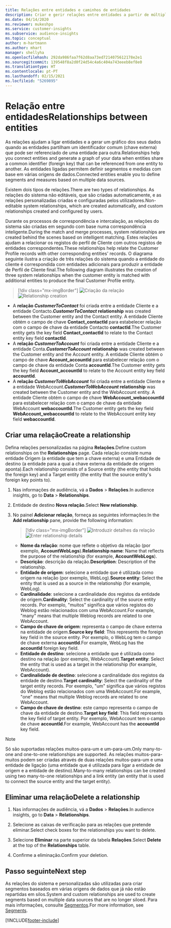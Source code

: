 ```yaml
---
title: Relações entre entidades e caminhos de entidades
description: Criar e gerir relações entre entidades a partir de múltiplas origens de dados.
ms.date: 04/14/2020
ms.reviewer: mukeshpo
ms.service: customer-insights
ms.subservice: audience-insights
ms.topic: conceptual
author: m-hartmann
ms.author: mhart
manager: shellyha
ms.openlocfilehash: 292da986faa7f62d8aa73ed7214075612178e2e1
ms.sourcegitcommit: 139548f8a2d0f24d54c4a6c404a743eeeb8ef8e0
ms.translationtype: HT
ms.contentlocale: pt-PT
ms.lasthandoff: 02/15/2021
ms.locfileid: "5269895"
---
```

# <a name="relationships-between-entities"></a><span data-ttu-id="02fd1-103">Relação entre entidades</span><span class="sxs-lookup"><span data-stu-id="02fd1-103">Relationships between entities</span></span>

<span data-ttu-id="02fd1-104">As relações ajudam a ligar entidades e a gerar um gráfico dos seus dados quando as entidades partilham um identificador comum (chave externa) que pode ser referenciado de uma entidade para outra.</span><span class="sxs-lookup"><span data-stu-id="02fd1-104">Relationships help you connect entities and generate a graph of your data when entities share a common identifier (foreign key) that can be referenced from one entity to another.</span></span> <span data-ttu-id="02fd1-105">As entidades ligadas permitem definir segmentos e medidas com base em várias origens de dados.</span><span class="sxs-lookup"><span data-stu-id="02fd1-105">Connected entities enable you to define segments and measures based on multiple data sources.</span></span>

<span data-ttu-id="02fd1-106">Existem dois tipos de relações.</span><span class="sxs-lookup"><span data-stu-id="02fd1-106">There are two types of relationships.</span></span> <span data-ttu-id="02fd1-107">As relações do sistema não editáveis, que são criadas automaticamente, e as relações personalizadas criadas e configuradas pelos utilizadores.</span><span class="sxs-lookup"><span data-stu-id="02fd1-107">Non-editable system relationships, which are created automatically, and custom relationships created and configured by users.</span></span>

<span data-ttu-id="02fd1-108">Durante os processos de correspondência e intercalação, as relações do sistema são criadas em segundo com base numa correspondência inteligente.</span><span class="sxs-lookup"><span data-stu-id="02fd1-108">During the match and merge processes, system relationships are created behind the scenes based on intelligent matching.</span></span> <span data-ttu-id="02fd1-109">Estes relações ajudam a relacionar os registos do perfil de Cliente com outros registos de entidades correspondentes.</span><span class="sxs-lookup"><span data-stu-id="02fd1-109">These relationships help relate the Customer Profile records with other corresponding entities' records.</span></span> <span data-ttu-id="02fd1-110">O diagrama seguinte ilustra a criação de três relações do sistema quando a entidade do cliente é correspondida com entidades adicionais para produzir a entidade de Perfil de Cliente final.</span><span class="sxs-lookup"><span data-stu-id="02fd1-110">The following diagram illustrates the creation of three system relationships when the customer entity is matched with additional entities to produce the final Customer Profile entity.</span></span>

> [!div class="mx-imgBorder"]
> <span data-ttu-id="02fd1-111">![Criação da relação](media/relationships-entities-merge.png "Criação da relação")</span><span class="sxs-lookup"><span data-stu-id="02fd1-111">![Relationship creation](media/relationships-entities-merge.png "Relationship creation")</span></span>

- <span data-ttu-id="02fd1-112">A **relação *CustomerToContact*** foi criada entre a entidade Cliente e a entidade Contacto.</span><span class="sxs-lookup"><span data-stu-id="02fd1-112">***CustomerToContact* relationship** was created between the Customer entity and the Contact entity.</span></span> <span data-ttu-id="02fd1-113">A entidade Cliente obtém o campo de chave **Contact_contactId** para estabelecer relação com o campo de chave da entidade Contacto **contactId**.</span><span class="sxs-lookup"><span data-stu-id="02fd1-113">The Customer entity gets the key field **Contact_contactId** to relate to the Contact entity key field **contactId**.</span></span>
- <span data-ttu-id="02fd1-114">A **relação *CustomerToAccount*** foi criada entre a entidade Cliente e a entidade Conta.</span><span class="sxs-lookup"><span data-stu-id="02fd1-114">***CustomerToAccount* relationship** was created between the Customer entity and the Account entity.</span></span> <span data-ttu-id="02fd1-115">A entidade Cliente obtém o campo de chave **Account_accountId** para estabelecer relação com o campo de chave da entidade Conta **accountId**.</span><span class="sxs-lookup"><span data-stu-id="02fd1-115">The Customer entity gets the key field **Account_accountId** to relate to the Account entity key field **accountId**.</span></span>
- <span data-ttu-id="02fd1-116">A **relação *CustomerToWebAccount*** foi criada entre a entidade Cliente e a entidade WebAccount.</span><span class="sxs-lookup"><span data-stu-id="02fd1-116">***CustomerToWebAccount* relationship** was created between the Customer entity and the WebAccount entity.</span></span> <span data-ttu-id="02fd1-117">A entidade Cliente obtém o campo de chave **WebAccount_webaccountId** para estabelecer relação com o campo de chave da entidade WebAccount **webaccountId**.</span><span class="sxs-lookup"><span data-stu-id="02fd1-117">The Customer entity gets the key field **WebAccount_webaccountId** to relate to the WebAccount entity key field **webaccountId**.</span></span>

## <a name="create-a-relationship"></a><span data-ttu-id="02fd1-118">Criar uma relação</span><span class="sxs-lookup"><span data-stu-id="02fd1-118">Create a relationship</span></span>

<span data-ttu-id="02fd1-119">Defina relações personalizadas na página **Relações**.</span><span class="sxs-lookup"><span data-stu-id="02fd1-119">Define custom relationships on the **Relationships** page.</span></span> <span data-ttu-id="02fd1-120">Cada relação consiste numa entidade Origem (a entidade que tem a chave externa) e uma Entidade de destino (a entidade para a qual a chave externa da entidade de origem aponta).</span><span class="sxs-lookup"><span data-stu-id="02fd1-120">Each relationship consists of a Source entity (the entity that holds the foreign key) and a Target entity (the entity that the source entity's foreign key points to).</span></span>

1. <span data-ttu-id="02fd1-121">Nas informações de audiência, vá a **Dados** > **Relações**.</span><span class="sxs-lookup"><span data-stu-id="02fd1-121">In audience insights, go to **Data** > **Relationships**.</span></span>

2. <span data-ttu-id="02fd1-122">Entidade de destino **Nova relação**.</span><span class="sxs-lookup"><span data-stu-id="02fd1-122">Select **New relationship**.</span></span>

3. <span data-ttu-id="02fd1-123">No painel **Adicionar relação**, forneça as seguintes informações:</span><span class="sxs-lookup"><span data-stu-id="02fd1-123">In the **Add relationship** pane, provide the following information:</span></span>

   > [!div class="mx-imgBorder"]
   > <span data-ttu-id="02fd1-124">![Introduzir detalhes da relação](media/relationships-add.png "Introduzir detalhes da relação")</span><span class="sxs-lookup"><span data-stu-id="02fd1-124">![Enter relationship details](media/relationships-add.png "Enter relationship details")</span></span>

   - <span data-ttu-id="02fd1-125">**Nome da relação**: nome que reflete o objetivo da relação (por exemplo, **AccountWebLogs**).</span><span class="sxs-lookup"><span data-stu-id="02fd1-125">**Relationship name**: Name that reflects the purpose of the relationship (for example, **AccountWebLogs**).</span></span>
   - <span data-ttu-id="02fd1-126">**Descrição**: descrição da relação.</span><span class="sxs-lookup"><span data-stu-id="02fd1-126">**Description**: Description of the relationship.</span></span>
   - <span data-ttu-id="02fd1-127">**Entidade de origem**: selecione a entidade que é utilizada como origem na relação (por exemplo, WebLog).</span><span class="sxs-lookup"><span data-stu-id="02fd1-127">**Source entity**: Select the entity that is used as a source in the relationship (for example, WebLog).</span></span>
   - <span data-ttu-id="02fd1-128">**Cardinalidade**: selecione a cardinalidade dos registos da entidade de origem.</span><span class="sxs-lookup"><span data-stu-id="02fd1-128">**Cardinality**: Select the cardinality of the source entity records.</span></span> <span data-ttu-id="02fd1-129">Por exemplo, "muitos" significa que vários registos do Weblog estão relacionados com uma WebAccount.</span><span class="sxs-lookup"><span data-stu-id="02fd1-129">For example, "many" means that multiple Weblog records are related to one WebAccount.</span></span>
   - <span data-ttu-id="02fd1-130">**Campo de chave de origem**: representa o campo de chave externa na entidade de origem.</span><span class="sxs-lookup"><span data-stu-id="02fd1-130">**Source key field**: This represents the foreign key field in the source entity.</span></span> <span data-ttu-id="02fd1-131">Por exemplo, o WebLog tem o campo de chave externa **accountId**.</span><span class="sxs-lookup"><span data-stu-id="02fd1-131">For example, WebLog has the **accountId** foreign key field.</span></span>
   - <span data-ttu-id="02fd1-132">**Entidade de destino**: selecione a entidade que é utilizada como destino na relação (por exemplo, WebAccount).</span><span class="sxs-lookup"><span data-stu-id="02fd1-132">**Target entity**: Select the entity that is used as a target in the relationship (for example, WebAccount).</span></span>
   - <span data-ttu-id="02fd1-133">**Cardinalidade de destino**: selecione a cardinalidade dos registos da entidade de destino.</span><span class="sxs-lookup"><span data-stu-id="02fd1-133">**Target cardinality**: Select the cardinality of the target entity records.</span></span> <span data-ttu-id="02fd1-134">Por exemplo, "um" significa que vários registos do Weblog estão relacionados com uma WebAccount.</span><span class="sxs-lookup"><span data-stu-id="02fd1-134">For example, "one" means that multiple Weblog records are related to one WebAccount.</span></span>
   - <span data-ttu-id="02fd1-135">**Campo de chave de destino**: este campo representa o campo de chave da entidade de destino.</span><span class="sxs-lookup"><span data-stu-id="02fd1-135">**Target key field**: This field represents the key field of target entity.</span></span> <span data-ttu-id="02fd1-136">Por exemplo, WebAccount tem o campo de chave **accountId**.</span><span class="sxs-lookup"><span data-stu-id="02fd1-136">For example, WebAccount has the **accountId** key field.</span></span>

> [!NOTE]
> <span data-ttu-id="02fd1-137">Só são suportadas relações muitos-para-um e um-para-um.</span><span class="sxs-lookup"><span data-stu-id="02fd1-137">Only many-to-one and one-to-one relationships are supported.</span></span> <span data-ttu-id="02fd1-138">As relações muitos-para-muitos podem ser criadas através de duas relações muitos-para-um e uma entidade de ligação (uma entidade que é utilizada para ligar a entidade de origem e a entidade de destino).</span><span class="sxs-lookup"><span data-stu-id="02fd1-138">Many-to-many relationships can be created using two many-to-one relationships and a link entity (an entity that is used to connect the source entity and the target entity).</span></span>

## <a name="delete-a-relationship"></a><span data-ttu-id="02fd1-139">Eliminar uma relação</span><span class="sxs-lookup"><span data-stu-id="02fd1-139">Delete a relationship</span></span>

1. <span data-ttu-id="02fd1-140">Nas informações de audiência, vá a **Dados** > **Relações**.</span><span class="sxs-lookup"><span data-stu-id="02fd1-140">In audience insights, go to **Data** > **Relationships**.</span></span>

2. <span data-ttu-id="02fd1-141">Selecione as caixas de verificação para as relações que pretende eliminar.</span><span class="sxs-lookup"><span data-stu-id="02fd1-141">Select check boxes for the relationships you want to delete.</span></span>

3. <span data-ttu-id="02fd1-142">Selecione **Eliminar** na parte superior da tabela **Relações**.</span><span class="sxs-lookup"><span data-stu-id="02fd1-142">Select **Delete** at the top of the **Relationships** table.</span></span>

4. <span data-ttu-id="02fd1-143">Confirme a eliminação.</span><span class="sxs-lookup"><span data-stu-id="02fd1-143">Confirm your deletion.</span></span>

## <a name="next-step"></a><span data-ttu-id="02fd1-144">Passo seguinte</span><span class="sxs-lookup"><span data-stu-id="02fd1-144">Next step</span></span>

<span data-ttu-id="02fd1-145">As relações do sistema e personalizadas são utilizadas para criar segmentos baseados em várias origens de dados que já não estão repartidas em silos.</span><span class="sxs-lookup"><span data-stu-id="02fd1-145">System and custom relationships are used to create segments based on multiple data sources that are no longer siloed.</span></span> <span data-ttu-id="02fd1-146">Para mais informações, consulte [Segmentos](segments.md).</span><span class="sxs-lookup"><span data-stu-id="02fd1-146">For more information, see [Segments](segments.md).</span></span>


[!INCLUDE[footer-include](../includes/footer-banner.md)]